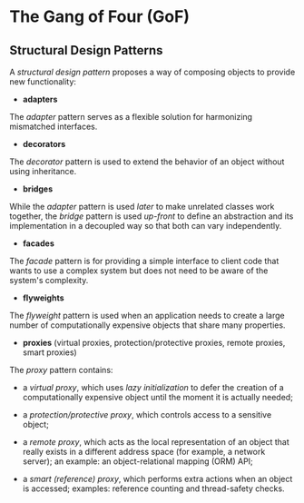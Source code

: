 # The Gang of Four (GoF)

## Structural Design Patterns

A *structural design pattern* proposes a way of composing objects to provide new functionality:

- **adapters**

The *adapter* pattern serves as a flexible solution for harmonizing mismatched interfaces.

- **decorators**

The *decorator* pattern is used to extend the behavior of an object without using inheritance.

- **bridges**

While the *adapter* pattern is used *later* to make unrelated classes work together,
the *bridge* pattern is used *up-front* to define an abstraction and its implementation
in a decoupled way so that both can vary independently.

- **facades**

The *facade* pattern is for providing a simple interface to client code 
that wants to use a complex system but does not need to be aware of the system's complexity.

- **flyweights**

The *flyweight* pattern is used when an application needs to create 
a large number of computationally expensive objects that share many properties.

- **proxies** (virtual proxies, protection/protective proxies, remote proxies, smart proxies)

The *proxy* pattern contains:

  - a *virtual proxy*, which uses *lazy initialization* to defer the creation of a computationally expensive object until the moment it is actually needed;
  
  - a *protection/protective proxy*, which controls access to a sensitive object;
  
  - a *remote proxy*, which acts as the local representation of an object that really exists in a different address space (for example, a network server); an example: an object-relational mapping (ORM) API;
  
  - a *smart (reference) proxy*, which performs extra actions when an object is accessed; examples: reference counting and thread-safety checks.